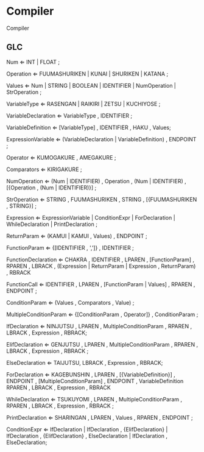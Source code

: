 # Compiler
Compiler 

## GLC

Num ⇐ INT | FLOAT ;

Operation ⇐ FUUMASHURIKEN | KUNAI | SHURIKEN | KATANA ;

Values ⇐ Num | STRING | BOOLEAN | IDENTIFIER | NumOperation | StrOperation ;

VariableType ⇐ RASENGAN | RAIKIRI | ZETSU | KUCHIYOSE ;




VariableDeclaration ⇐ VariableType , IDENTIFIER ;

VariableDefinition ⇐ [VariableType] , IDENTIFIER , HAKU , Values;

ExpressionVariable ⇐ (VariableDeclaration | VariableDefinition) , ENDPOINT ;



Operator ⇐ KUMOGAKURE , AMEGAKURE ;

Comparators ⇐ KIRIGAKURE ;



NumOperation ⇐ (Num | IDENTIFIER) , Operation , (Num | IDENTIFIER) , [{Operation , (Num | IDENTIFIER)}] ;

StrOperation ⇐ STRING , FUUMASHURIKEN , STRING , [{FUUMASHURIKEN , STRING}] ;


 
Expression ⇐ ExpressionVariable | ConditionExpr | ForDeclaration | WhileDeclaration | PrintDeclaration ; 



ReturnParam ⇐ (KAMUI | KAMUI , Values) , ENDPOINT ;

FunctionParam ⇐ {[IDENTIFIER , ',']} , IDENTIFIER ;

FunctionDeclaration ⇐ CHAKRA , IDENTIFIER , LPAREN , [FunctionParam] , RPAREN , LBRACK , (Expression | ReturnParam | Expression , ReturnParam) , RBRACK

FunctionCall ⇐ IDENTIFIER , LPAREN , [FunctionParam | Values] , RPAREN , ENDPOINT ;



ConditionParam ⇐ (Values , Comparators , Value) ;

MultipleConditionParam ⇐  {[ConditionParam , Operator]} , ConditionParam ;

IfDeclaration ⇐ NINJUTSU , LPAREN , MultipleConditionParam , RPAREN , LBRACK , Expression , RBRACK;

ElifDeclaration ⇐ GENJUTSU , LPAREN , MultipleConditionParam , RPAREN , LBRACK , Expression , RBRACK ;

ElseDeclaration ⇐ TAIJUTSU, LBRACK , Expression , RBRACK;

ForDeclaration ⇐ KAGEBUNSHIN , LPAREN , [{VariableDefinition}] , ENDPOINT , [MultipleConditionParam] , ENDPOINT , VariableDefinition RPAREN , LBRACK , Expression , RBRACK

WhileDeclaration ⇐ TSUKUYOMI , LPAREN , MultipleConditionParam , RPAREN , LBRACK , Expression , RBRACK ;

PrintDeclaration ⇐ SHARINGAN , LPAREN , Values , RPAREN , ENDPOINT ;



ConditionExpr ⇐ IfDeclaration | IfDeclaration , {ElifDeclaration} | IfDeclaration , {ElifDeclaration} , ElseDeclaration | IfDeclaration , ElseDeclaration;


